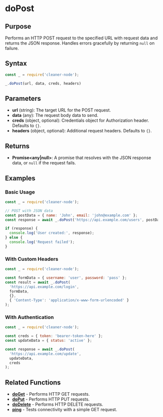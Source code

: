 # doPost

## Purpose
Performs an HTTP POST request to the specified URL with request data and returns the JSON response. Handles errors gracefully by returning `null` on failure.

## Syntax
```javascript
const _ = require('cleaner-node');

_.doPost(url, data, creds, headers)
```

## Parameters
- **url** (string): The target URL for the POST request.
- **data** (any): The request body data to send.
- **creds** (object, optional): Credentials object for Authorization header. Defaults to `{}`.
- **headers** (object, optional): Additional request headers. Defaults to `{}`.

## Returns
- **Promise<any|null>**: A promise that resolves with the JSON response data, or `null` if the request fails.

## Examples

### Basic Usage
```javascript
const _ = require('cleaner-node');

// POST with JSON data
const postData = { name: 'John', email: 'john@example.com' };
const response = await _.doPost('https://api.example.com/users', postData);

if (response) {
  console.log('User created:', response);
} else {
  console.log('Request failed');
}
```

### With Custom Headers
```javascript
const _ = require('cleaner-node');

const formData = { username: 'user', password: 'pass' };
const result = await _.doPost(
  'https://api.example.com/login',
  formData,
  {},
  { 'Content-Type': 'application/x-www-form-urlencoded' }
);
```

### With Authentication
```javascript
const _ = require('cleaner-node');

const creds = { token: 'bearer-token-here' };
const updateData = { status: 'active' };

const response = await _.doPost(
  'https://api.example.com/update',
  updateData,
  creds
);
```

## Related Functions
- **[doGet](./do-get.md)** - Performs HTTP GET requests.
- **[doPut](./do-put.md)** - Performs HTTP PUT requests.
- **[doDelete](./do-delete.md)** - Performs HTTP DELETE requests.
- **[ping](./ping.md)** - Tests connectivity with a simple GET request.
